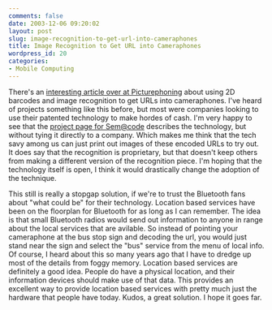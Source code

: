 ```yaml
---
comments: false
date: 2003-12-06 09:20:02
layout: post
slug: image-recognition-to-get-url-into-cameraphones
title: Image Recognition to Get URL into Cameraphones
wordpress_id: 20
categories:
- Mobile Computing
---
```


There's an [interesting article over at Picturephoning](http://www.textually.org/picturephoning/archives/002505.htm) about using 2D barcodes and image recognition to get URLs into cameraphones. I've heard of projects something like this before, but most were companies looking to use their patented technology to make hordes of cash. I'm very happy to see that the [project page for Sem@code](http://semacode.org/) describes the technology, but without tying it directly to a company. Which makes me think that the tech savy  among us can just print out images of these encoded URLs to try out. It does say that the recognition is proprietary, but that doesn't keep others from making a different version of the recognition piece. I'm hoping that the technology itself is open, I think it would drastically change the adoption of the technique.

This still is really a stopgap solution, if we're to trust the Bluetooth fans about "what could be" for their technology. Location based services have been on the floorplan for Bluetooth for as long as I can remember. The idea is that small Bluetooth radios would send out information to anyone in range about the local services that are avilable. So instead of pointing your cameraphone at the bus stop sign and decoding the url, you would just stand near the sign and select the "bus" service from the menu of local info. Of course, I heard about this so many years ago that I have to dredge up most of the details from foggy memory. Location based services are definitely a good idea. People do have a physical location, and their information devices should make use of that data. This provides an excellent way to provide location based services with pretty much just the hardware that people have today. Kudos, a great solution. I hope it goes far.
